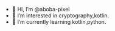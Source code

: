 - 👋 Hi, I’m @aboba-pixel
- 👀 I’m interested in cryptography,kotlin.
- 🌱 I’m currently learning kotlin,python.

<!---
aboba-pixel/aboba-pixel is a ✨ special ✨ repository because its `README.md` (this file) appears on your GitHub profile.
You can click the Preview link to take a look at your changes.
--->
